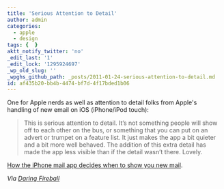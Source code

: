 ```yaml
---
title: 'Serious Attention to Detail'
author: admin
categories:
  - apple
  - design
tags: {  }
aktt_notify_twitter: 'no'
_edit_last: '1'
_edit_lock: '1295924697'
_wp_old_slug: ''
_wpghs_github_path: _posts/2011-01-24-serious-attention-to-detail.md
id: af435b20-bb4b-4474-bf7d-4f17bded1b06
---
```

<p>One for Apple nerds as well as attention to detail folks from Apple's handling of new email on iOS (iPhone/iPod touch):</p>
<blockquote><p>This is serious attention to detail. It’s not something people will show off to each other on the bus, or something that you can put on an advert or trumpet on a feature list. It just makes the app a bit quieter and a bit more well behaved. The addition of this extra detail has made the app less visible than if the detail wasn’t there. Lovely.</p></blockquote>
<p><a href="http://theinvisibl.com/2011/01/24/iphonemail/">How the iPhone mail app decides when to show you new mail</a>.</p>
<p><em>Via <a href="http://daringfireball.net/linked/2011/01/24/ios-mail-new-messages">Daring Fireball</a></em></p>
